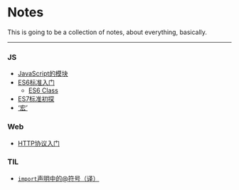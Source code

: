 # Notes

This is going to be a collection of notes, about everything, basically.

---

### JS

* [JavaScript的模块](/js/js-javascript-module.html)
* [ES6标准入门](/js/js-ES6-intro.html)
  * [ES6 Class](/js/js-ES6-Class.html)
* [ES7标准初探]()
* [‘宏’](/js/js-macro-intro.html)

### Web

* [HTTP协议入门](/web/web-http-first-steps.html)

### TIL

* [`import`声明中的@符号（译）](/til/import-with-@-symbol.html)

